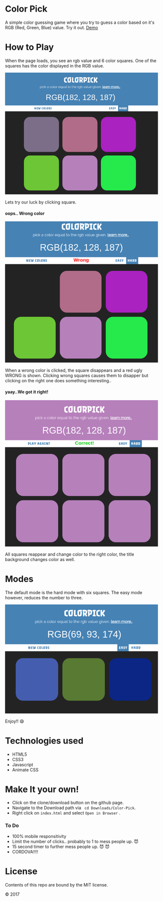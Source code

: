 # Color Pick
A simple color guessing game where you try to guess a color based on it's RGB (Red, Green, Blue) value.
Try it out. [Demo](https://samwelkinuthia.github.io/Color-Pick/)

# How to Play

When the page loads, you see an rgb value and 6 color squares. One of the squares has the color displayed in the RGB value.

![Landing](assets/img/landing.png)

Lets try our luck by clicking square.

#### oops.. Wrong color

![wrong](assets/img/wrong.png)

When a wrong color is clicked, the square disappears and a red ugly WRONG is shown.
Clicking wrong squares causes them to disapper but clicking on the right one does something interesting..

#### yaay..We got it right!

![correct](assets/img/correct.png)

All squares reappear and change color to the right color, the title background changes color as well.

# Modes

The default mode is the hard mode with six squares. The easy mode however, reduces the number to three.

![easy](assets/img/easy.png)

Enjoy!! :smile:

# Technologies used
* HTML5
* CSS3
* Javascript
* Animate CSS

# Make It your own!
* Click on the clone/download button on the github page.
* Navigate to the Download path via ``` cd Downloads/Color-Pick```.
* Right click on  ``` index.html ``` and select ```Open in Browser``` .

### To Do

* 100% mobile responsitivity
* Limit the number of clicks.. probably to 1 to mess people up. :smiling_imp:
* 15 second timer to further mess people up. :smiling_imp: :smiling_imp:
* CORDOVA!!!!


# License
Contents of this repo are bound by the MIT license.

&copy; 2017
